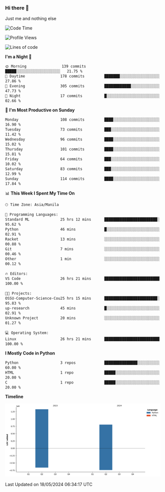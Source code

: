 ### Hi there 👋

Just me and nothing else


<!--START_SECTION:waka-->
![Code Time](http://img.shields.io/badge/Code%20Time-285%20hrs%2020%20mins-blue)

![Profile Views](http://img.shields.io/badge/Profile%20Views-2-blue)

![Lines of code](https://img.shields.io/badge/From%20Hello%20World%20I%27ve%20Written-2.1%20million%20lines%20of%20code-blue)

**I'm a Night 🦉** 

```text
🌞 Morning                139 commits         █████░░░░░░░░░░░░░░░░░░░░   21.75 % 
🌆 Daytime                178 commits         ███████░░░░░░░░░░░░░░░░░░   27.86 % 
🌃 Evening                305 commits         ████████████░░░░░░░░░░░░░   47.73 % 
🌙 Night                  17 commits          █░░░░░░░░░░░░░░░░░░░░░░░░   02.66 % 
```
📅 **I'm Most Productive on Sunday** 

```text
Monday                   108 commits         ████░░░░░░░░░░░░░░░░░░░░░   16.90 % 
Tuesday                  73 commits          ███░░░░░░░░░░░░░░░░░░░░░░   11.42 % 
Wednesday                96 commits          ████░░░░░░░░░░░░░░░░░░░░░   15.02 % 
Thursday                 101 commits         ████░░░░░░░░░░░░░░░░░░░░░   15.81 % 
Friday                   64 commits          ███░░░░░░░░░░░░░░░░░░░░░░   10.02 % 
Saturday                 83 commits          ███░░░░░░░░░░░░░░░░░░░░░░   12.99 % 
Sunday                   114 commits         ████░░░░░░░░░░░░░░░░░░░░░   17.84 % 
```


📊 **This Week I Spent My Time On** 

```text
🕑︎ Time Zone: Asia/Manila

💬 Programming Languages: 
Standard ML              25 hrs 12 mins      ████████████████████████░   95.62 % 
Python                   46 mins             █░░░░░░░░░░░░░░░░░░░░░░░░   02.91 % 
Racket                   13 mins             ░░░░░░░░░░░░░░░░░░░░░░░░░   00.88 % 
Git                      7 mins              ░░░░░░░░░░░░░░░░░░░░░░░░░   00.46 % 
Other                    1 min               ░░░░░░░░░░░░░░░░░░░░░░░░░   00.12 % 

🔥 Editors: 
VS Code                  26 hrs 21 mins      █████████████████████████   100.00 % 

🐱‍💻 Projects: 
OSSU-Computer-Science-Cou25 hrs 15 mins      ████████████████████████░   95.83 % 
up-research              45 mins             █░░░░░░░░░░░░░░░░░░░░░░░░   02.91 % 
Unknown Project          20 mins             ░░░░░░░░░░░░░░░░░░░░░░░░░   01.27 % 

💻 Operating System: 
Linux                    26 hrs 21 mins      █████████████████████████   100.00 % 
```

**I Mostly Code in Python** 

```text
Python                   3 repos             ███████████████░░░░░░░░░░   60.00 % 
HTML                     1 repo              █████░░░░░░░░░░░░░░░░░░░░   20.00 % 
C                        1 repo              █████░░░░░░░░░░░░░░░░░░░░   20.00 % 
```



**Timeline**

![Lines of Code chart](https://raw.githubusercontent.com/brutist/brutist/main/assets/bar_graph.png)


 Last Updated on 18/05/2024 06:34:17 UTC
<!--END_SECTION:waka-->
